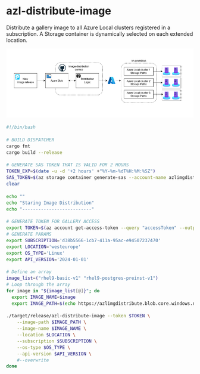 # azl-distribute-image
Distribute a gallery image to all Azure Local clusters registered in a subscription. A Storage container is dynamically selected on each extended location.

![alt text](files/img.png)
```bash
#!/bin/bash

# BUILD DISPATCHER
cargo fmt
cargo build --release

# GENERATE SAS TOKEN THAT IS VALID FOR 2 HOURS
TOKEN_EXP=$(date -u -d '+2 hours' +"%Y-%m-%dT%H:%M:%SZ")
SAS_TOKEN=$(az storage container generate-sas --account-name azlimgdistribute --name images --permissions r --expiry $TOKEN_EXP --https-only --output tsv)
clear

echo ""
echo "Staring Image Distribution"
echo "--------------------------"

# GENERATE TOKEN FOR GALLERY ACCESS
export TOKEN=$(az account get-access-token --query "accessToken" --output tsv)
# GENERATE PARAMS
export SUBSCRIPTION='d38b5566-1cb7-411a-95ac-e94507237470'
export LOCATION='westeurope'
export OS_TYPE='Linux'
export API_VERSION='2024-01-01'

# Define an array
image_list=("rhel9-basic-v1" "rhel9-postgres-preinst-v1")
# Loop through the array
for image in "${image_list[@]}"; do
  export IMAGE_NAME=$image
  export IMAGE_PATH=$(echo https://azlimgdistribute.blob.core.windows.net/images/$IMAGE_NAME.vhdx?$SAS_TOKEN)

./target/release/azl-distribute-image --token $TOKEN \
    --image-path $IMAGE_PATH \
    --image-name $IMAGE_NAME \
    --location $LOCATION \
    --subscription $SUBSCRIPTION \
    --os-type $OS_TYPE \
    --api-version $API_VERSION \
    #--overwrite
done

```